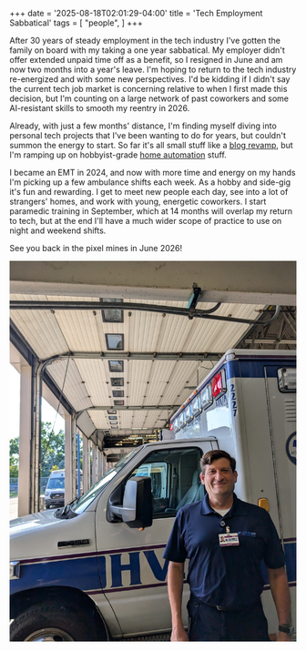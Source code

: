 +++
date = '2025-08-18T02:01:29-04:00'
title = 'Tech Employment Sabbatical'
tags = [ "people", ]
+++

After 30 years of steady employment in the tech industry I've gotten the family
on board with my taking a one year sabbatical.  My employer didn't offer
extended unpaid time off as a benefit, so I resigned in June and am now two
months into a year's leave.  I'm hoping to return to the tech industry
re-energized and with some new perspectives.  I'd be kidding if I didn't say the
current tech job market is concerning relative to when I first made this
decision, but I'm counting on a large network of past coworkers and some
AI-resistant skills to smooth my reentry in 2026.

Already, with just a few months' distance, I'm finding myself diving into
personal tech projects that I've been wanting to do for years, but couldn't
summon the energy to start.  So far it's all small stuff like a [blog
revamp](/unblog/post/unblog-generation-four/), but I'm ramping up on
hobbyist-grade [home automation](/unblog/tags/home/) stuff.

I became an EMT in 2024, and now with more time and energy on my hands I'm
picking up a few ambulance shifts each week.  As a hobby and side-gig it's fun
and rewarding.  I get to meet new people each day, see into a lot of strangers'
homes, and work with young, energetic coworkers.  I start paramedic training in
September, which at 14 months will overlap my return to tech, but at the end
I'll have a much wider scope of practice to use on night and weekend shifts.

See you back in the pixel mines in June 2026!

![Ry4an in front of an Ambulance](ry4an_ambulance.jpg)
